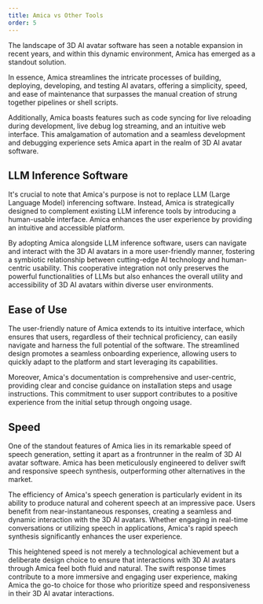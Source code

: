 ```yaml
---
title: Amica vs Other Tools
order: 5
---
```


The landscape of 3D AI avatar software has seen a notable expansion in recent years, and within this dynamic environment, Amica has emerged as a standout solution.

In essence, Amica streamlines the intricate processes of building, deploying, developing, and testing AI avatars, offering a simplicity, speed, and ease of maintenance that surpasses the manual creation of strung together pipelines or shell scripts.

Additionally, Amica boasts features such as code syncing for live reloading during development, live debug log streaming, and an intuitive web interface. This amalgamation of automation and a seamless development and debugging experience sets Amica apart in the realm of 3D AI avatar software.

## LLM Inference Software

It's crucial to note that Amica's purpose is not to replace LLM (Large Language Model) inferencing software. Instead, Amica is strategically designed to complement existing LLM inference tools by introducing a human-usable interface. Amica enhances the user experience by providing an intuitive and accessible platform.

By adopting Amica alongside LLM inference software, users can navigate and interact with the 3D AI avatars in a more user-friendly manner, fostering a symbiotic relationship between cutting-edge AI technology and human-centric usability. This cooperative integration not only preserves the powerful functionalities of LLMs but also enhances the overall utility and accessibility of 3D AI avatars within diverse user environments.

## Ease of Use

The user-friendly nature of Amica extends to its intuitive interface, which ensures that users, regardless of their technical proficiency, can easily navigate and harness the full potential of the software. The streamlined design promotes a seamless onboarding experience, allowing users to quickly adapt to the platform and start leveraging its capabilities.

Moreover, Amica's documentation is comprehensive and user-centric, providing clear and concise guidance on installation steps and usage instructions. This commitment to user support contributes to a positive experience from the initial setup through ongoing usage.

## Speed

One of the standout features of Amica lies in its remarkable speed of speech generation, setting it apart as a frontrunner in the realm of 3D AI avatar software. Amica has been meticulously engineered to deliver swift and responsive speech synthesis, outperforming other alternatives in the market.

The efficiency of Amica's speech generation is particularly evident in its ability to produce natural and coherent speech at an impressive pace. Users benefit from near-instantaneous responses, creating a seamless and dynamic interaction with the 3D AI avatars. Whether engaging in real-time conversations or utilizing speech in applications, Amica's rapid speech synthesis significantly enhances the user experience.

This heightened speed is not merely a technological achievement but a deliberate design choice to ensure that interactions with 3D AI avatars through Amica feel both fluid and natural. The swift response times contribute to a more immersive and engaging user experience, making Amica the go-to choice for those who prioritize speed and responsiveness in their 3D AI avatar interactions.
